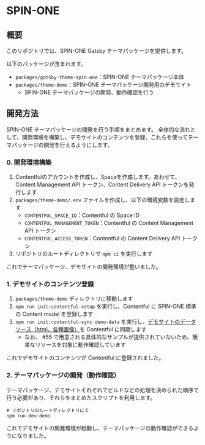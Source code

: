 # SPIN-ONE

## 概要

このリポジトリでは、SPIN-ONE Gatsby テーマパッケージを提供します。

以下のパッケージが含まれます。

- `packages/gatsby-theme-spin-one`：SPIN-ONE テーマパッケージ本体
- `packages/theme-demo`：SPIN-ONE テーマパッケージ開発用のデモサイト
  - SPIN-ONE テーマパッケージの開発、動作確認を行う

## 開発方法

SPIN-ONE テーマパッケージの開発を行う手順をまとめます。
全体的な流れとして、開発環境を構築し、デモサイトのコンテンツを登録、これらを使ってテーマパッケージの開発を行えるようにします。

### 0. 開発環境構築

1. Contentfulのアカウントを作成し、Spaceを作成します。あわせて、Content Management API トークン、Content Delivery API トークンを発行します
2. `packages/theme-demo/.env` ファイルを作成し、以下の環境変数を設定します
   - `CONTENTFUL_SPACE_ID`：Contentful の Space ID
   - `CONTENTFUL_MANAGEMENT_TOKEN`：Contentful の Content Management API トークン
   - `CONTENTFUL_ACCESS_TOKEN`：Contentful の Content Delivery API トークン
3. リポジトリのルートディレクトリで `npm ci` を実行します

これでテーマパッケージ、デモサイトの開発環境が整いました。

### 1. デモサイトのコンテンツ登録

1. `packages/theme-demo` ディレクトリに移動します
2. `npm run init:contentful-setup` を実行し、Contentful に SPIN-ONE 標準の Content model を登録します
3. `npm run init:contentful-sync demo-data` を実行し、[デモサイトのデータソース（html、各種画像）](https://github.com/spin-dd/spin-one/tree/main/packages/theme-demo/demo-data)を Contentful に同期します
   - なお、 #55 で用意される具体的なサンプルが提供されていないため、簡単なリソースを対象に動作確認しています

これでデモサイトのコンテンツが Contentful に登録されました。

### 2. テーマパッケージの開発（動作確認）

テーマパッケージ、デモサイトそれぞれでビルドなどの処理を決められた順序で行う必要があり、それらをまとめたスクリプトを利用します。

```console
# リポジトリのルートディレクトリにて
npm run dev:demo
```

これでデモサイトの開発環境が起動し、テーマパッケージの動作確認ができるようになりました。
